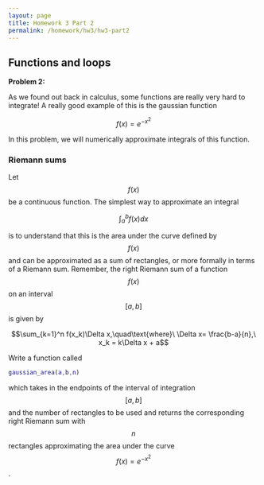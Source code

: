 ```yaml
---
layout: page
title: Homework 3 Part 2
permalink: /homework/hw3/hw3-part2
---
```


## Functions and loops

**Problem 2:**

As we found out back in calculus, some functions are really very hard to integrate!  A really good example of this is the gaussian function

$$f(x) = e^{-x^2}$$

In this problem, we will numerically approximate integrals of this function.

### Riemann sums

Let $$f(x)$$ be a continuous function.  The simplest way to approximate an integral

$$\int_a^b f(x)dx$$

is to understand that this is the area under the curve defined by $$f(x)$$ and can be approximated as a sum of rectangles, or more formally in terms of a Riemann sum.  Remember, the right Riemann sum of a function $$f(x)$$ on an interval $$[a,b]$$ is given by

$$\sum_{k=1}^n f(x_k)\Delta x,\quad\text{where}\ \Delta x= \frac{b-a}{n},\ x_k = k\Delta x + a$$

Write a function called

```Matlab
gaussian_area(a,b,n)
```

which takes in the endpoints of the interval of integration $$[a,b]$$ and the number of rectangles to be used and returns the corresponding right Riemann sum with $$n$$ rectangles approximating the area under the curve $$f(x) = e^{-x^2}$$.

